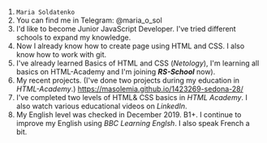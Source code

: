 1. `Maria Soldatenko`
2. You can find me in Telegram: @maria_o_sol
3. I'd like to become Junior JavaScript Developer. I've tried different schools to expand my knowledge.
4. Now I already know how to create page using HTML and CSS. I also know how to work with git.
5. I've already learned Basics of HTML and CSS (*Netology*), I'm learning all basics on HTML-Academy and I'm joining ***RS-School*** now).  
6. My recent projects. (I've done two projects during my education in *HTML-Academy*.) 
https://masolemia.github.io/1423269-sedona-28/
7. I've completed two levels of HTML& CSS basics in *HTML Academy*. I also watch various educational videos on *LinkedIn*.
8. My English level was checked in December 2019. B1+. I continue to improve my English using *BBC Learning Englsh*. I also speak French a bit.
